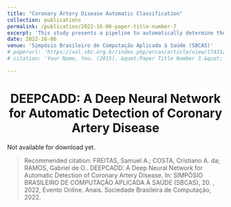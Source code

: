 ```yaml
---
title: "Coronary Artery Disease Automatic Classification"
collection: publications
permalink: /publication/2022-16-06-paper-title-number-7
excerpt: 'This study presents a pipeline to automatically determine the presence of narrowing in the right coronary artery (RCA).'
date: 2022-16-06
venue: 'Simpósio Brasileiro de Computação Aplicada à Saúde (SBCAS)'
# paperurl: 'https://sol.sbc.org.br/index.php/ercas/article/view/17431/17267'
# citation: 'Your Name, You. (2015). &quot;Paper Title Number 3.&quot; <i>Journal 1</i>. 1(3).'

---
```


<h1 align="center">
  <a>DEEPCADD: A Deep Neural Network for Automatic Detection of Coronary Artery Disease</a>
  <br/> 
</h1>

<!-- > This study presents a pipeline to automatically determine the presence of narrowing in the right coronary artery (RCA) angiography exams, segmenting the artery silhouette, selecting regions of interest (ROIs) followed by a classification model. -->

<!-- [Download paper here](https://sol.sbc.org.br/index.php/ercas/article/view/17431/17267) -->

Not available for download yet.

> Recommended citation: FREITAS, Samuel A.; COSTA, Cristiano A. da; RAMOS, Gabriel de O.. DEEPCADD: A Deep Neural Network for Automatic Detection of Coronary Artery Disease. In: SIMPÓSIO BRASILEIRO DE COMPUTAÇÃO APLICADA À SAÚDE (SBCAS), 20. , 2022, Evento Online. Anais. Sociedade Brasileira de Computação, 2022. 

<!-- . p. 26-29. DOI: https://doi.org/10.5753/ercas.2021.17431. -->